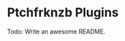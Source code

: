 Ptchfrknzb Plugins
=================================================

Todo: Write an awesome README.
